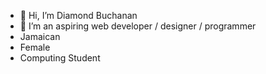 - 👋 Hi, I’m Diamond Buchanan
- 👀 I’m an aspiring web developer / designer / programmer
- Jamaican
- Female
- Computing Student

<!---
DBu3hanan/DBu3hanan is a ✨ special ✨ repository because its `README.md` (this file) appears on your GitHub profile.
You can click the Preview link to take a look at your changes.
--->
